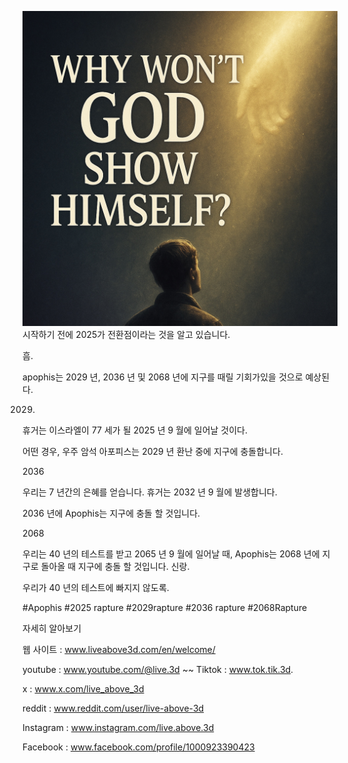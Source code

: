 ![Video cover image](../cover.jpeg)
시작하기 전에 2025가 전환점이라는 것을 알고 있습니다.

흠.

apophis는 2029 년, 2036 년 및 2068 년에 지구를 때릴 기회가있을 것으로 예상된다.

2029.

휴거는 이스라엘이 77 세가 될 2025 년 9 월에 일어날 것이다.

어떤 경우, 우주 암석 아포피스는 2029 년 환난 중에 지구에 충돌합니다.

2036

우리는 7 년간의 은혜를 얻습니다. 휴거는 2032 년 9 월에 발생합니다.

2036 년에 Apophis는 지구에 충돌 할 것입니다.

2068

우리는 40 년의 테스트를 받고 2065 년 9 월에 일어날 때, Apophis는 2068 년에 지구로 돌아올 때 지구에 충돌 할 것입니다. 신랑.

우리가 40 년의 테스트에 빠지지 않도록.

#Apophis #2025 rapture #2029rapture #2036 rapture #2068Rapture

자세히 알아보기


웹 사이트 : www.liveabove3d.com/en/welcome/


youtube : www.youtube.com/@live.3d ~~ Tiktok : www.tok.tik.3d.

x : www.x.com/live_above_3d

reddit : www.reddit.com/user/live-above-3d

Instagram : www.instagram.com/live.above.3d

Facebook : www.facebook.com/profile/1000923390423


